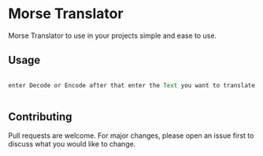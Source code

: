 # Morse Translator

Morse Translator to use in your projects simple and ease to use.

## Usage

```JavaScript

enter Decode or Encode after that enter the Text you want to translate via Input



```


## Contributing
Pull requests are welcome. For major changes, please open an issue first to discuss what you would like to change.
